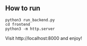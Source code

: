 ## How to run

```
python3 run_backend.py
cd frontend
python3 -m http.server
```
Visit http://localhost:8000 and enjoy!
